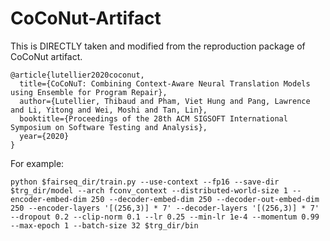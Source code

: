 # CoCoNut-Artifact
This is DIRECTLY taken and modified from the reproduction package of CoCoNut artifact.
```
@article{lutellier2020coconut,
  title={CoCoNuT: Combining Context-Aware Neural Translation Models using Ensemble for Program Repair},
  author={Lutellier, Thibaud and Pham, Viet Hung and Pang, Lawrence and Li, Yitong and Wei, Moshi and Tan, Lin},
  booktitle={Proceedings of the 28th ACM SIGSOFT International Symposium on Software Testing and Analysis},  
  year={2020}
}
```

For example:
```
python $fairseq_dir/train.py --use-context --fp16 --save-dir $trg_dir/model --arch fconv_context --distributed-world-size 1 --encoder-embed-dim 250 --decoder-embed-dim 250 --decoder-out-embed-dim 250 --encoder-layers '[(256,3)] * 7' --decoder-layers '[(256,3)] * 7' --dropout 0.2 --clip-norm 0.1 --lr 0.25 --min-lr 1e-4 --momentum 0.99 --max-epoch 1 --batch-size 32 $trg_dir/bin
```
